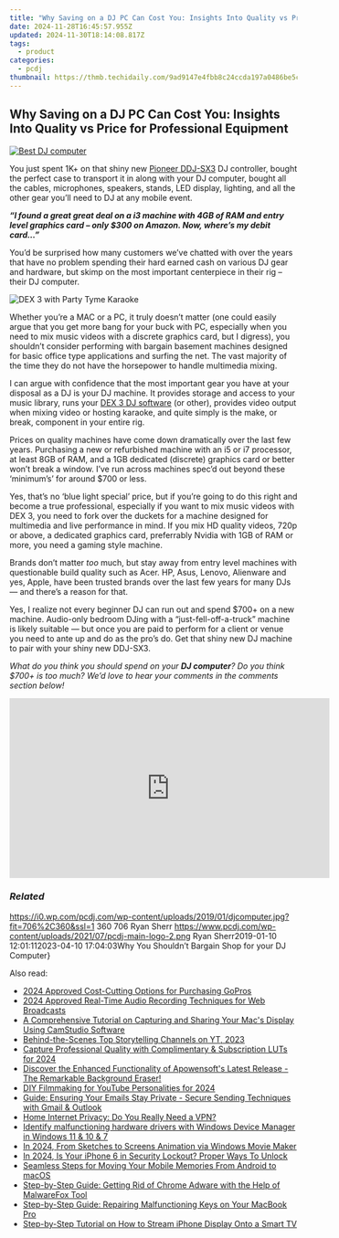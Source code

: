 ```yaml
---
title: "Why Saving on a DJ PC Can Cost You: Insights Into Quality vs Price for Professional Equipment"
date: 2024-11-28T16:45:57.955Z
updated: 2024-11-30T18:14:08.817Z
tags:
  - product
categories:
  - pcdj
thumbnail: https://thmb.techidaily.com/9ad9147e4fbb8c24ccda197a0486be5c1d9c044a46c11534bd2a1352ab33e591.png
---
```


## Why Saving on a DJ PC Can Cost You: Insights Into Quality vs Price for Professional Equipment

[![Best DJ computer](https://i0.wp.com/pcdj.com/wp-content/uploads/2019/01/djcomputer.jpg?resize=706%2C321&ssl=1)](https://i0.wp.com/pcdj.com/wp-content/uploads/2019/01/djcomputer.jpg?fit=706%2C360&ssl=1 "Best DJ computer")

You just spent 1K+ on that shiny new [Pioneer DDJ-SX3](https://tools.techidaily.com/pcdj/products/) DJ controller, bought the perfect case to transport it in along with your DJ computer, bought all the cables, microphones, speakers, stands, LED display, lighting, and all the other gear you’ll need to DJ at any mobile event.

_**“I found a great great deal on a i3 machine with 4GB of RAM and entry level graphics card – only $300 on Amazon. Now, where’s my debit card…”**_

You’d be surprised how many customers we’ve chatted with over the years that have no problem spending their hard earned cash on various DJ gear and hardware, but skimp on the most important centerpiece in their rig – their DJ computer.

![DEX 3 with Party Tyme Karaoke](https://i0.wp.com/pcdj.com/wp-content/uploads/2018/10/IMG_4893.jpg?fit=300%2C286&ssl=1 "DEX 3 With Party Tyme")

Whether you’re a MAC or a PC, it truly doesn’t matter (one could easily argue that you get more bang for your buck with PC, especially when you need to mix music videos with a discrete graphics card, but I digress), you shouldn’t consider performing with bargain basement machines designed for basic office type applications and surfing the net. The vast majority of the time they do not have the horsepower to handle multimedia mixing.

I can argue with confidence that the most important gear you have at your disposal as a DJ is your DJ machine. It provides storage and access to your music library, runs your [DEX 3 DJ software](https://tools.techidaily.com/pcdj/products/) (or other), provides video output when mixing video or hosting karaoke, and quite simply is the make, or break, component in your entire rig.

Prices on quality machines have come down dramatically over the last few years. Purchasing a new or refurbished machine with an i5 or i7 processor, at least 8GB of RAM, and a 1GB dedicated (discrete) graphics card or better won’t break a window. I’ve run across machines spec’d out beyond these ‘minimum’s’ for around $700 or less.

Yes, that’s no ‘blue light special’ price, but if you’re going to do this right and become a true professional, especially if you want to mix music videos with DEX 3, you need to fork over the duckets for a machine designed for multimedia and live performance in mind. If you mix HD quality videos, 720p or above, a dedicated graphics card, preferrably Nvidia with 1GB of RAM or more, you need a gaming style machine.

Brands don’t matter _too_ much, but stay away from entry level machines with questionable build quality such as Acer. HP, Asus, Lenovo, Alienware and yes, Apple, have been trusted brands over the last few years for many DJs — and there’s a reason for that.

Yes, I realize not every beginner DJ can run out and spend $700+ on a new machine. Audio-only bedroom DJing with a “just-fell-off-a-truck” machine is likely suitable — but once you are paid to perform for a client or venue you need to ante up and do as the pro’s do. Get that shiny new DJ machine to pair with your shiny new DDJ-SX3.

_What do you think you should spend on your **DJ computer**? Do you think $700+ is too much? We’d love to hear your comments in the comments section below!_

<!-- affiliate ads begin -->
<iframe width="560" height="315" src="https://www.youtube.com/embed/SyMZxS9479s?si=0T6zZpyN2LBftFTM" title="YouTube video player" frameborder="0" allow="accelerometer; autoplay; clipboard-write; encrypted-media; gyroscope; picture-in-picture; web-share" referrerpolicy="strict-origin-when-cross-origin" allowfullscreen></iframe>
<!-- affiliate ads end -->

### _Related_

https://i0.wp.com/pcdj.com/wp-content/uploads/2019/01/djcomputer.jpg?fit=706%2C360&ssl=1 360 706 Ryan Sherr https://www.pcdj.com/wp-content/uploads/2021/07/pcdj-main-logo-2.png Ryan Sherr2019-01-10 12:01:112023-04-10 17:04:03Why You Shouldn’t Bargain Shop for your DJ Computer}

<ins class="adsbygoogle"
     style="display:block"
     data-ad-format="autorelaxed"
     data-ad-client="ca-pub-7571918770474297"
     data-ad-slot="1223367746"></ins>

<ins class="adsbygoogle"
     style="display:block"
     data-ad-client="ca-pub-7571918770474297"
     data-ad-slot="8358498916"
     data-ad-format="auto"
     data-full-width-responsive="true"></ins>

<span class="atpl-alsoreadstyle">Also read:</span>
<div><ul>
<li><a href="https://extra-lessons.techidaily.com/2024-approved-cost-cutting-options-for-purchasing-gopros/"><u>2024 Approved Cost-Cutting Options for Purchasing GoPros</u></a></li>
<li><a href="https://screen-mirroring-recording.techidaily.com/2024-approved-real-time-audio-recording-techniques-for-web-broadcasts/"><u>2024 Approved Real-Time Audio Recording Techniques for Web Broadcasts</u></a></li>
<li><a href="https://discover-fantastic.techidaily.com/a-comprehensive-tutorial-on-capturing-and-sharing-your-macs-display-using-camstudio-software/"><u>A Comprehensive Tutorial on Capturing and Sharing Your Mac's Display Using CamStudio Software</u></a></li>
<li><a href="https://extra-information.techidaily.com/behind-the-scenes-top-storytelling-channels-on-yt-2023/"><u>Behind-the-Scenes Top Storytelling Channels on YT, 2023</u></a></li>
<li><a href="https://extra-tips.techidaily.com/capture-professional-quality-with-complimentary-and-subscription-luts-for-2024/"><u>Capture Professional Quality with Complimentary & Subscription LUTs for 2024</u></a></li>
<li><a href="https://discover-fantastic.techidaily.com/discover-the-enhanced-functionality-of-apowensofts-latest-release-the-remarkable-background-eraser/"><u>Discover the Enhanced Functionality of Apowensoft's Latest Release - The Remarkable Background Eraser!</u></a></li>
<li><a href="https://youtube-webster.techidaily.com/ilmmaking-for-youtube-personalities-for-2024/"><u>DIY Filmmaking for YouTube Personalities for 2024</u></a></li>
<li><a href="https://discover-fantastic.techidaily.com/guide-ensuring-your-emails-stay-private-secure-sending-techniques-with-gmail-and-outlook/"><u>Guide: Ensuring Your Emails Stay Private - Secure Sending Techniques with Gmail & Outlook</u></a></li>
<li><a href="https://discover-fantastic.techidaily.com/home-internet-privacy-do-you-really-need-a-vpn/"><u>Home Internet Privacy: Do You Really Need a VPN?</u></a></li>
<li><a href="https://review-topics.techidaily.com/identify-malfunctioning-hardware-drivers-with-windows-device-manager-in-windows-11-and-10-and-7-by-drivereasy-guide/"><u>Identify malfunctioning hardware drivers with Windows Device Manager in Windows 11 & 10 & 7</u></a></li>
<li><a href="https://some-techniques.techidaily.com/in-2024-from-sketches-to-screens-animation-via-windows-movie-maker/"><u>In 2024, From Sketches to Screens Animation via Windows Movie Maker</u></a></li>
<li><a href="https://ios-unlock.techidaily.com/in-2024-is-your-iphone-6-in-security-lockout-proper-ways-to-unlock-by-drfone-ios/"><u>In 2024, Is Your iPhone 6 in Security Lockout? Proper Ways To Unlock</u></a></li>
<li><a href="https://discover-fantastic.techidaily.com/seamless-steps-for-moving-your-mobile-memories-from-android-to-macos/"><u>Seamless Steps for Moving Your Mobile Memories From Android to macOS</u></a></li>
<li><a href="https://discover-fantastic.techidaily.com/step-by-step-guide-getting-rid-of-chrome-adware-with-the-help-of-malwarefox-tool/"><u>Step-by-Step Guide: Getting Rid of Chrome Adware with the Help of MalwareFox Tool</u></a></li>
<li><a href="https://techtrends.techidaily.com/step-by-step-guide-repairing-malfunctioning-keys-on-your-macbook-pro/"><u>Step-by-Step Guide: Repairing Malfunctioning Keys on Your MacBook Pro</u></a></li>
<li><a href="https://discover-fantastic.techidaily.com/step-by-step-tutorial-on-how-to-stream-iphone-display-onto-a-smart-tv/"><u>Step-by-Step Tutorial on How to Stream iPhone Display Onto a Smart TV</u></a></li>
</ul></div>

